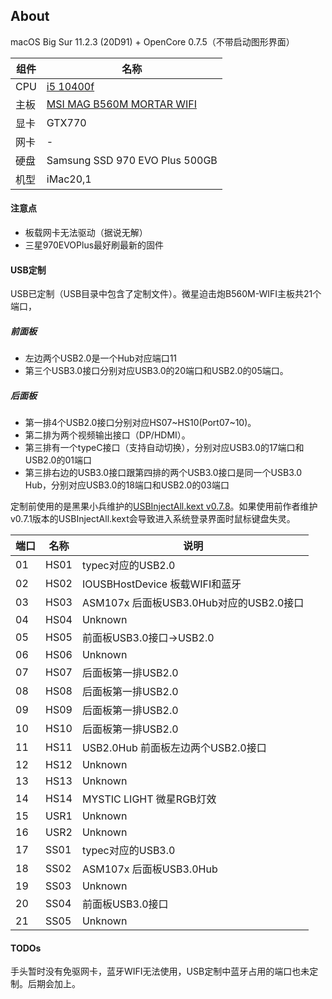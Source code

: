About
---

macOS Big Sur 11.2.3 (20D91) + OpenCore 0.7.5（不带启动图形界面）


| 组件 | 名称 |
| --- | --- |
| CPU | [i5 10400f](https://ark.intel.com/content/www/cn/zh/ark/products/199278/intel-core-i510400f-processor-12m-cache-up-to-4-30-ghz.html) |
| 主板 | [MSI MAG B560M MORTAR WIFI](https://cn.msi.com/Motherboard/MAG-B560M-MORTAR-WIFI) |
| 显卡 | GTX770 |
| 网卡 | - |
| 硬盘 | Samsung SSD 970 EVO Plus 500GB |
| 机型 | iMac20,1 |

#### 注意点

- 板载网卡无法驱动（据说无解）
- 三星970EVOPlus最好刷最新的固件

#### USB定制

USB已定制（USB目录中包含了定制文件）。微星迫击炮B560M-WIFI主板共21个端口，

##### 前面板
- 左边两个USB2.0是一个Hub对应端口11
- 第三个USB3.0接口分别对应USB3.0的20端口和USB2.0的05端口。

##### 后面板
- 第一排4个USB2.0接口分别对应HS07~HS10(Port07~10)。
- 第二排为两个视频输出接口（DP/HDMI）。
- 第三排有一个typeC接口（支持自动切换），分别对应USB3.0的17端口和USB2.0的01端口
- 第三排右边的USB3.0接口跟第四排的两个USB3.0接口是同一个USB3.0 Hub，分别对应USB3.0的18端口和USB2.0的03端口

定制前使用的是黑果小兵维护的[USBInjectAll.kext v0.7.8](https://github.com/daliansky/OS-X-USB-Inject-All)。如果使用前作者维护v0.7.1版本的USBInjectAll.kext会导致进入系统登录界面时鼠标键盘失灵。


| 端口  | 名称  | 说明  |
| ---- | ---- | ---- |
| 01 | HS01 | typec对应的USB2.0 |
| 02 | HS02 | IOUSBHostDevice 板载WIFI和蓝牙 |
| 03 | HS03 | ASM107x 后面板USB3.0Hub对应的USB2.0接口 | 
| 04 | HS04 | Unknown |
| 05 | HS05 | 前面板USB3.0接口->USB2.0 |
| 06 | HS06 | Unknown |
| 07 | HS07 | 后面板第一排USB2.0 |
| 08 | HS08 | 后面板第一排USB2.0 |
| 09 | HS09 | 后面板第一排USB2.0 |
| 10 | HS10 | 后面板第一排USB2.0 |
| 11 | HS11 | USB2.0Hub 前面板左边两个USB2.0接口 |
| 12 | HS12 | Unknown |
| 13 | HS13 | Unknown |
| 14 | HS14 | MYSTIC LIGHT 微星RGB灯效 |
| 15 | USR1 | Unknown |
| 16 | USR2 | Unknown |
| 17 | SS01 | typec对应的USB3.0 |
| 18 | SS02 | ASM107x 后面板USB3.0Hub |
| 19 | SS03 | Unknown |
| 20 | SS04 | 前面板USB3.0接口 |
| 21 | SS05 | Unknown |

#### TODOs
手头暂时没有免驱网卡，蓝牙WIFI无法使用，USB定制中蓝牙占用的端口也未定制。后期会加上。
